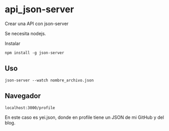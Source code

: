 # api_json-server
Crear una API con json-server


Se necesita nodejs.

Instalar
~~~~
npm install -g json-server
~~~~

## Uso 

~~~~
json-server --watch nombre_archivo.json
~~~~

## Navegador
~~~~
localhost:3000/profile
~~~~


En este caso es yei.json, donde en profile tiene un JSON de mi GitHub y del blog.
